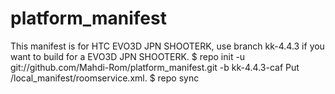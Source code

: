 # platform_manifest
This manifest is for HTC EVO3D JPN SHOOTERK, use branch kk-4.4.3 if you want to build for a EVO3D JPN SHOOTERK.
$ repo init -u git://github.com/Mahdi-Rom/platform_manifest.git -b kk-4.4.3-caf
Put /local_manifest/roomservice.xml.
$ repo sync
